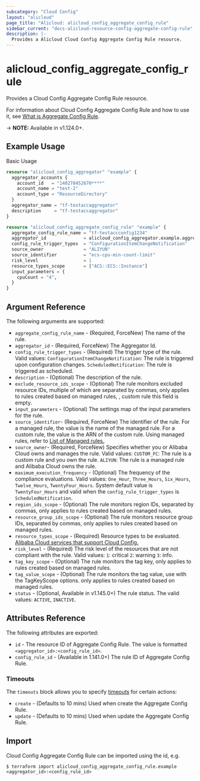 ```yaml
---
subcategory: "Cloud Config"
layout: "alicloud"
page_title: "Alicloud: alicloud_config_aggregate_config_rule"
sidebar_current: "docs-alicloud-resource-config-aggregate-config-rule"
description: |-
  Provides a Alicloud Cloud Config Aggregate Config Rule resource.
---
```


# alicloud\_config\_aggregate\_config\_rule

Provides a Cloud Config Aggregate Config Rule resource.

For information about Cloud Config Aggregate Config Rule and how to use it, see [What is Aggregate Config Rule](https://help.aliyun.com/).

-> **NOTE:** Available in v1.124.0+.

## Example Usage

Basic Usage

```terraform
resource "alicloud_config_aggregator" "example" {
  aggregator_accounts {
    account_id   = "140278452670****"
    account_name = "test-2"
    account_type = "ResourceDirectory"
  }
  aggregator_name = "tf-testaccaggregator"
  description     = "tf-testaccaggregator"
}

resource "alicloud_config_aggregate_config_rule" "example" {
  aggregate_config_rule_name = "tf-testaccconfig1234"
  aggregator_id              = alicloud_config_aggregator.example.aggregator_id
  config_rule_trigger_types  = "ConfigurationItemChangeNotification"
  source_owner               = "ALIYUN"
  source_identifier          = "ecs-cpu-min-count-limit"
  risk_level                 = 1
  resource_types_scope       = ["ACS::ECS::Instance"]
  input_parameters = {
    cpuCount = "4",
  }
}

```

## Argument Reference

The following arguments are supported:

* `aggregate_config_rule_name` - (Required, ForceNew) The name of the rule.
* `aggregator_id` - (Required, ForceNew) The Aggregator Id.
* `config_rule_trigger_types` - (Required) The trigger type of the rule. Valid values: `ConfigurationItemChangeNotification`: The rule is triggered upon configuration changes. `ScheduledNotification`: The rule is triggered as scheduled.
* `description` - (Optional) The description of the rule.
* `exclude_resource_ids_scope` - (Optional) The rule monitors excluded resource IDs, multiple of which are separated by commas, only applies to rules created based on managed rules, , custom rule this field is empty.
* `input_parameters` - (Optional) The settings map of the input parameters for the rule.
* `source_identifier`- (Required, ForceNew) The identifier of the rule. For a managed rule, the value is the name of the managed rule. For a custom rule, the value is the ARN of the custom rule. Using managed rules, refer to [List of Managed rules.](https://www.alibabacloud.com/help/en/doc-detail/127404.htm)
* `source_owner`- (Required, ForceNew) Specifies whether you or Alibaba Cloud owns and manages the rule. Valid values: `CUSTOM_FC`: The rule is a custom rule and you own the rule. `ALIYUN`: The rule is a managed rule and Alibaba Cloud owns the rule.
* `maximum_execution_frequency` - (Optional) The frequency of the compliance evaluations. Valid values:  `One_Hour`, `Three_Hours`, `Six_Hours`, `Twelve_Hours`, `TwentyFour_Hours`. System default value is `TwentyFour_Hours` and valid when the `config_rule_trigger_types` is `ScheduledNotification`.
* `region_ids_scope` - (Optional) The rule monitors region IDs, separated by commas, only applies to rules created based on managed rules.
* `resource_group_ids_scope` - (Optional) The rule monitors resource group IDs, separated by commas, only applies to rules created based on managed rules.
* `resource_types_scope` - (Required) Resource types to be evaluated. [Alibaba Cloud services that support Cloud Config.](https://www.alibabacloud.com/help/en/doc-detail/127411.htm)
* `risk_level` - (Required) The risk level of the resources that are not compliant with the rule. Valid values:  `1`: critical `2`: warning `3`: info.
* `tag_key_scope` - (Optional) The rule monitors the tag key, only applies to rules created based on managed rules.
* `tag_value_scope` - (Optional) The rule monitors the tag value, use with the TagKeyScope options. only applies to rules created based on managed rules.
* `status` - (Optional, Available in v1.145.0+) The rule status. The valid values: `ACTIVE`, `INACTIVE`.

## Attributes Reference

The following attributes are exported:

* `id` - The resource ID of Aggregate Config Rule. The value is formatted `<aggregator_id>:<config_rule_id>`.
* `config_rule_id` - (Available in 1.141.0+) The rule ID of Aggregate Config Rule.

### Timeouts

The `timeouts` block allows you to specify [timeouts](https://www.terraform.io/docs/configuration-0-11/resources.html#timeouts) for certain actions:

* `create` - (Defaults to 10 mins) Used when create the Aggregate Config Rule.
* `update` - (Defaults to 10 mins) Used when update the Aggregate Config Rule.

## Import

Cloud Config Aggregate Config Rule can be imported using the id, e.g.

```
$ terraform import alicloud_config_aggregate_config_rule.example <aggregator_id>:<config_rule_id>
```
